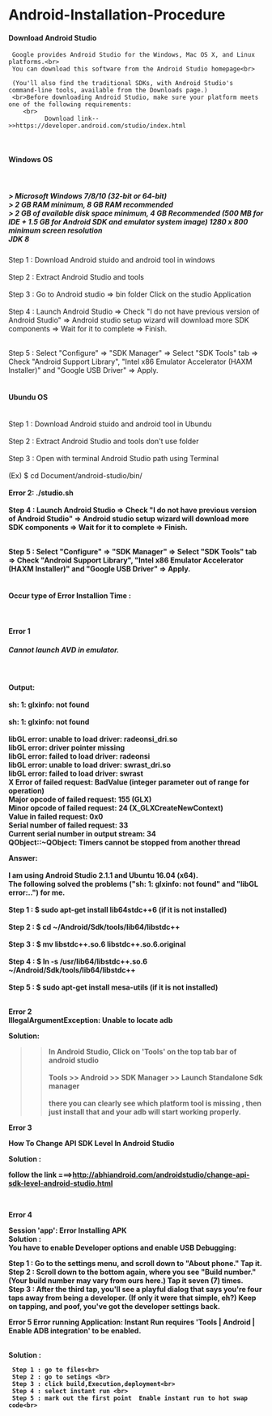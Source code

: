# Android-Installation-Procedure

  <h4>Download Android Studio</h4>

     Google provides Android Studio for the Windows, Mac OS X, and Linux platforms.<br>
     You can download this software from the Android Studio homepage<br>
                           
     (You'll also find the traditional SDKs, with Android Studio's command-line tools, available from the Downloads page.) 
     <br>Before downloading Android Studio, make sure your platform meets one of the following requirements:
        <br>
              Download link-->>https://developer.android.com/studio/index.html
<br>
  <h4>Windows OS</h4></br>
<h5>
 > Microsoft Windows 7/8/10 (32-bit or 64-bit)<br>
 > 2 GB RAM minimum, 8 GB RAM recommended<br>
 > 2 GB of available disk space minimum, 4 GB Recommended (500 MB for IDE + 1.5 GB for Android SDK and emulator system image)
   1280 x 800 minimum screen resolution<br>
   JDK 8
</h5>


Step 1 : Download Android stuido and android tool in windows<br><br>
Step 2 : Extract Android Studio and tools<br><br>
Step 3 : Go to Android studio => bin folder Click on the studio Application<br><br>
Step 4 : Launch Android Studio ⇒ Check "I do not have previous version of Android Studio" ⇒ Android studio setup wizard will download more SDK components ⇒ Wait for it to complete ⇒ Finish.<br><br>

Step 5 : Select "Configure" ⇒ "SDK Manager" ⇒ Select "SDK Tools" tab ⇒ Check "Android Support Library", "Intel x86 Emulator Accelerator (HAXM Installer)" and "Google USB Driver" ⇒ Apply.<br><br>


<h4>Ubundu OS </h4>
<br>
Step 1 : Download Android stuido and android tool in Ubundu<br><br>
Step 2 : Extract Android Studio and tools  don't use folder<br><br>
Step 3 : Open with terminal Android Studio path using Terminal<br><br>
  (Ex)
      $ cd Document/android-studio/bin/ 
      <br><br>
      <b>Error 2:<b>
         ./studio.sh
       <br><br>
Step 4 : Launch Android Studio ⇒ Check "I do not have previous version of Android Studio" ⇒ Android studio setup wizard will download more SDK components ⇒ Wait for it to complete ⇒ Finish.<br><br>

Step 5 : Select "Configure" ⇒ "SDK Manager" ⇒ Select "SDK Tools" tab ⇒ Check "Android Support Library", "Intel x86 Emulator Accelerator (HAXM Installer)" and "Google USB Driver" ⇒ Apply.<br><br>

<h4>Occur type of Error Installion Time :</h4> 
 <br><br>
 <b>Error 1</b>
<h5>Cannot launch AVD in emulator.</h5>
<br><br>
Output:
<br><br>
sh: 1: glxinfo: not found<br><br>
sh: 1: glxinfo: not found<br><br>
libGL error: unable to load driver: radeonsi_dri.so<br>
libGL error: driver pointer missing<br>
libGL error: failed to load driver: radeonsi<br>
libGL error: unable to load driver: swrast_dri.so<br>
libGL error: failed to load driver: swrast<br>
X Error of failed request:  BadValue (integer parameter out of range for operation)<br>
  Major opcode of failed request:  155 (GLX)<br>
  Minor opcode of failed request:  24 (X_GLXCreateNewContext)<br>
  Value in failed request:  0x0<br>
  Serial number of failed request:  33<br>
  Current serial number in output stream:  34<br>
QObject::~QObject: Timers cannot be stopped from another thread<br>

<b>Answer:</b>
<br><br>
  I am using Android Studio 2.1.1 and Ubuntu 16.04 (x64). 
  <br>The following solved the problems ("sh: 1: glxinfo: not found" and "libGL error:..") for me.<br><br>
Step 1 : $ sudo apt-get install lib64stdc++6 (if it is not installed)<br><br>
Step 2 : $ cd ~/Android/Sdk/tools/lib64/libstdc++<br><br>
Step 3 : $ mv libstdc++.so.6 libstdc++.so.6.original<br><br>
Step 4 : $ ln -s /usr/lib64/libstdc++.so.6 ~/Android/Sdk/tools/lib64/libstdc++<br><br>
Step 5 : $ sudo apt-get install mesa-utils (if it is not installed)<br><br>

<b>Error 2</b>
<br>
IllegalArgumentException: Unable to locate adb<br>

Solution:
    
 >> In Android Studio, Click on 'Tools' on the top tab bar of android studio<br><br>
 >>  Tools >> Android >> SDK Manager >> Launch Standalone Sdk manager<br><br>
there you can clearly see which platform tool is missing , then just install that and your adb will start working properly.

<b>Error 3</b>

How To Change API SDK Level In Android Studio<br>

Solution :<br>

follow the link ===>http://abhiandroid.com/androidstudio/change-api-sdk-level-android-studio.html

<br>

<b>Error 4</b>

Session 'app': Error Installing APK
<br>
Solution :
<br>
You have to enable Developer options and enable USB Debugging:<br>

Step 1 : Go to the settings menu, and scroll down to "About phone." Tap it.<br>
Step 2 : Scroll down to the bottom again, where you see "Build number." (Your build number may vary from ours here.)
Tap it seven (7) times.<br> 
Step 3 : After the third tap, you'll see a playful dialog that says you're four taps away from being a developer. (If only it were that simple, eh?) Keep on tapping, and poof, you've got the developer settings back.<br>

<b>Error 5</b>
  Error running Application: Instant Run requires 'Tools | Android | Enable ADB integration' to be enabled.
  
  <br>
  Solution :<br>
  
     Step 1 : go to files<br> 
     Step 2 : go to setings <br> 
     Step 3 : click build,Execution,deployment<br> 
     Step 4 : select instant run <br>
     Step 5 : mark out the first point  Enable instant run to hot swap code<br>
